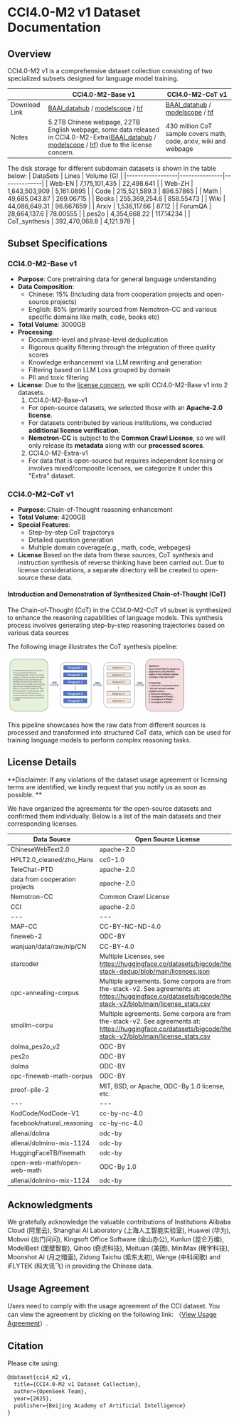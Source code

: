 # CCI4.0-M2 v1 Dataset Documentation

## Overview
CCI4.0-M2 v1 is a comprehensive dataset collection consisting of two specialized subsets designed for language model training. 

|| CCI4.0-M2-Base v1 | CCI4.0-M2-CoT v1 |
|--|--|--|
|Download Link| [BAAI_datahub](https://data.baai.ac.cn/datadetail/BAAI-CCI4.0-M2-Base-v1) / [modelscope](https://www.modelscope.cn/datasets/BAAI/CCI4.0-M2-Base-v1) / [hf](https://huggingface.co/datasets/BAAI/CCI4.0-M2-Base-v1) | [BAAI_datahub](https://data.baai.ac.cn/datadetail/BAAI-CCI4.0-M2-CoT-v1) / [modelscope](https://www.modelscope.cn/datasets/BAAI/CCI4.0-M2-CoT-v1) / [hf](https://huggingface.co/datasets/BAAI/CCI4.0-M2-CoT-v1) |
|Notes| 5.2TB Chinese webpage, 22TB English webpage, some data released in CCI4.0-M2-Extra([BAAI_datahub](https://data.baai.ac.cn/datadetail/BAAI-CCI4.0-M2-Extra-v1) / [modelscope](https://www.modelscope.cn/datasets/BAAI/CCI4.0-M2-Extra-v1) / [hf](https://huggingface.co/datasets/BAAI/CCI4.0-M2-Extra-v1)) due to the license concern. | 430 million CoT sample covers math, code, arxiv, wiki and webpage|

The disk storage for different subdomain datasets is shown in the table below:
| DataSets         | Lines         | Volume (G)   |
|------------------|---------------|--------------|
| Web-EN           | 7,175,101,435 | 22,498.641   |
| Web-ZH           | 1,643,503,909 | 5,161.0895   |
| Code             | 215,521,589.3 | 896.57865    |
| Math             | 49,685,043.87 | 269.06715    |
| Books            | 255,369,254.6 | 858.55473    |
| Wiki             | 44,086,649.31 | 96.667659    |
| Arxiv            | 1,536,117.66  | 87.12        |
| ForumQA          | 28,664,137.6  | 78.00555     |
| pes2o            | 4,354,668.22  | 117.14234    |
| CoT_synthesis    | 392,470,068.8 | 4,121.978    |


## Subset Specifications

### CCI4.0-M2-Base v1
- **Purpose**: Core pretraining data for general language understanding
- **Data Composition**:
  - Chinese: 15% (Including data from cooperation projects and open-source projects)
  - English: 85% (primarily sourced from Nemotron-CC and various specific domains like math, code, books etc)
- **Total Volume**: 3000GB
- **Processing**:
  - Document-level and phrase-level deduplication
  - Rigorous quality filtering through the integration of three quality scores
  - Knowledge enhancement via LLM rewriting and generation
  - Filtering based on LLM Loss grouped by domain
  - PII and toxic filtering
- **License**:
  Due to the [license concern](#license-details), we split CCI4.0-M2-Base v1 into 2 datasets.
  1. CCI4.0-M2-Base-v1 
    - For open-source datasets, we selected those with an **Apache-2.0 license**.  
    - For datasets contributed by various institutions, we conducted **additional license verification**.  
    - **Nemotron-CC** is subject to the **Common Crawl License**, so we will only release its **metadata** along with our **processed scores**.  
  2. CCI4.0-M2-Extra-v1
    - For data that is open-source but requires independent licensing or involves mixed/composite licenses, we categorize it under this "Extra" dataset.

### CCI4.0-M2-CoT v1 
- **Purpose**: Chain-of-Thought reasoning enhancement
- **Total Volume**: 4200GB
- **Special Features**:
  - Step-by-step CoT trajactorys
  - Detailed question generation
  - Multiple domain coverage(e.g., math, code, webpages)
- **License**
  Based on the data from these sources, CoT synthesis and instruction synthesis of reverse thinking have been carried out. Due to license considerations, a separate directory will be created to open-source these data.

#### Introduction and Demonstration of Synthesized Chain-of-Thought (CoT)

The Chain-of-Thought (CoT) in the CCI4.0-M2-CoT v1 subset is synthesized to enhance the reasoning capabilities of language models. This synthesis process involves generating step-by-step reasoning trajectories based on various data sources

The following image illustrates the CoT synthesis pipeline:

<img src="CoT_Pipeline.png" alt="CoT_Pipeline" width="400"/>

This pipeline showcases how the raw data from different sources is processed and transformed into structured CoT data, which can be used for training language models to perform complex reasoning tasks.

## License Details
**Disclaimer: If any violations of the dataset usage agreement or licensing terms are identified, we kindly request that you notify us as soon as possible. **

We have organized the agreements for the open-source datasets and confirmed them individually. Below is a list of the main datasets and their corresponding licenses.

| Data Source | Open Source License |
| --- | --- |
| ChineseWebText2.0 | apache-2.0 |
| HPLT2.0_cleaned/zho_Hans | cc0-1.0 |
| TeleChat-PTD | apache-2.0 |
| data from cooperation projects  | apache-2.0 |
| Nemotron-CC | Common Crawl License |
| CCI | apache-2.0 |
| --- | --- |
| MAP-CC | CC-BY-NC-ND-4.0 |
| fineweb-2 | ODC-BY |
| wanjuan/data/raw/nlp/CN | CC-BY-4.0 |
| starcoder | Multiple Licenses, see https://huggingface.co/datasets/bigcode/the-stack-dedup/blob/main/licenses.json |
| opc-annealing-corpus | Multiple agreements. Some corpora are from the-stack-v2. See agreements at: https://huggingface.co/datasets/bigcode/the-stack-v2/blob/main/license_stats.csv |
| smollm-corpu | Multiple agreements. Some corpora are from the-stack-v2. See agreements at: https://huggingface.co/datasets/bigcode/the-stack-v2/blob/main/license_stats.csv |
| dolma_pes2o_v2 | ODC-BY |
| pes2o | ODC-BY |
| dolma | ODC-BY |
| opc-fineweb-math-corpus | ODC-BY |
| proof-pile-2 | MIT, BSD, or Apache, ODC-By 1.0 license, etc. |
| --- | --- |
| KodCode/KodCode-V1 | cc-by-nc-4.0 |
| facebook/natural_reasoning | cc-by-nc-4.0 |
| allenai/dolma | odc-by |
| allenai/dolmino-mix-1124 | odc-by |
| HuggingFaceTB/finemath | odc-by |
| open-web-math/open-web-math | ODC-By 1.0 |
| allenai/dolmino-mix-1124 | odc-by |

## Acknowledgments
We gratefully acknowledge the valuable contributions of Institutions Alibaba Cloud (阿里云), Shanghai AI Laboratory (上海人工智能实验室), Huawei (华为), Mobvoi (出门问问), Kingsoft Office Software (金山办公), Kunlun (昆仑万维), ModelBest (面壁智能), Qihoo (奇虎科技), Meituan (美团),  MiniMax (稀宇科技), Moonshot AI (月之暗面), Zidong Taichu (紫东太初), Wenge (中科闻歌) and iFLYTEK (科大讯飞) in providing the Chinese data.

## Usage Agreement
Users need to comply with the usage agreement of the CCI dataset. You can view the agreement by clicking on the following link: （[View Usage Agreement](https://data.baai.ac.cn/resources/agreement/cci_usage_aggrement.pdf)）.

## Citation
Please cite using:
```
@dataset{cci4_m2_v1,
  title={CCI4.0-M2 v1 Dataset Collection},
  author={OpenSeek Team},
  year={2025},
  publisher={Beijing Academy of Artificial Intelligence}
}
```
